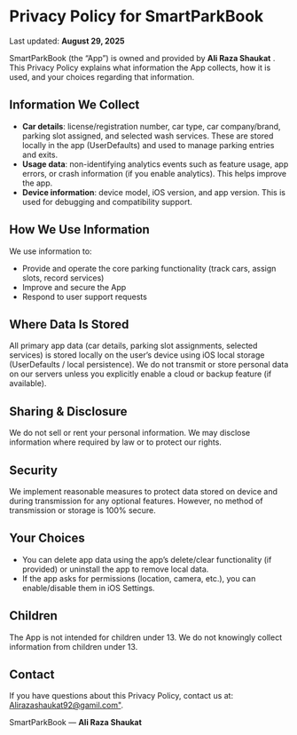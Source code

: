 
<html lang="en">
<head>
  <meta charset="utf-8" />
  <meta name="viewport" content="width=device-width,initial-scale=1" />
  
  
</head>
<body>
  <h1>Privacy Policy for SmartParkBook</h1>
  <p>Last updated: <strong>August 29, 2025</strong></p>

  <p>SmartParkBook (the “App”) is owned and provided by <strong>Ali Raza Shaukat</strong> . This Privacy Policy explains what information the App collects, how it is used, and your choices regarding that information.</p>

  <h2>Information We Collect</h2>
  <ul>
    <li><strong>Car details</strong>: license/registration number, car type, car company/brand, parking slot assigned, and selected wash services. These are stored locally in the app (UserDefaults) and used to manage parking entries and exits.</li>
    <li><strong>Usage data</strong>: non-identifying analytics events such as feature usage, app errors, or crash information (if you enable analytics). This helps improve the app.</li>
    <li><strong>Device information</strong>: device model, iOS version, and app version. This is used for debugging and compatibility support.</li>
  </ul>

  <h2>How We Use Information</h2>
  <p>We use information to:</p>
  <ul>
    <li>Provide and operate the core parking functionality (track cars, assign slots, record services)</li>
    <li>Improve and secure the App</li>
    <li>Respond to user support requests</li>
  </ul>

  <h2>Where Data Is Stored</h2>
  <p>All primary app data (car details, parking slot assignments, selected services) is stored locally on the user’s device using iOS local storage (UserDefaults / local persistence). We do not transmit or store personal data on our servers unless you explicitly enable a cloud or backup feature (if available).</p>

  

  <h2>Sharing & Disclosure</h2>
  <p>We do not sell or rent your personal information. We may disclose information where required by law or to protect our rights.</p>

  <h2>Security</h2>
  <p>We implement reasonable measures to protect data stored on device and during transmission for any optional features. However, no method of transmission or storage is 100% secure.</p>

  <h2>Your Choices</h2>
  <ul>
    <li>You can delete app data using the app’s delete/clear functionality (if provided) or uninstall the app to remove local data.</li>
    <li>If the app asks for permissions (location, camera, etc.), you can enable/disable them in iOS Settings.</li>
  </ul>

  <h2>Children</h2>
  <p>The App is not intended for children under 13. We do not knowingly collect information from children under 13.</p>

  <h2>Contact</h2>
  <p>If you have questions about this Privacy Policy, contact us at: <a href="mailto:Alirazashaukat92@gmail.com">Alirazashaukat92@gamil.com"</a>.</p>

  <footer>
    <p>SmartParkBook — <strong>Ali Raza Shaukat</strong></p>
    
  </footer>
</body>
</html>
